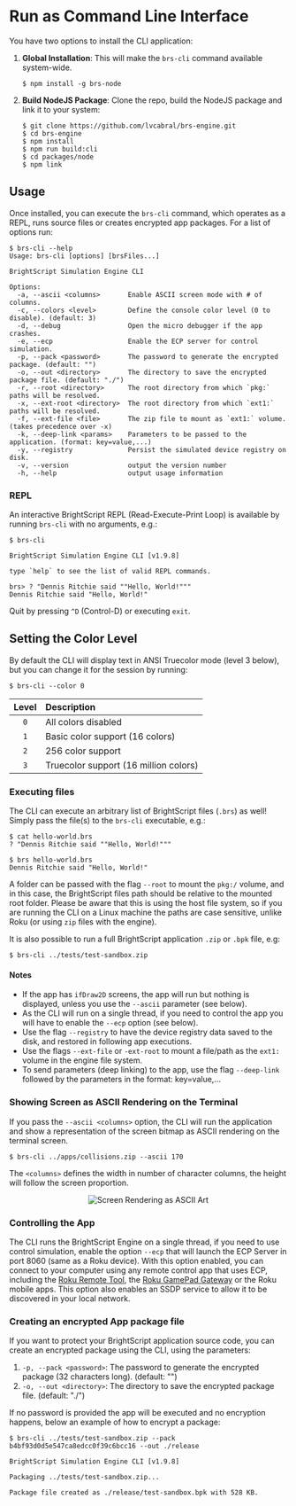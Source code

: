 # Run as Command Line Interface

You have two options to install the CLI application:

1. **Global Installation**: This will make the `brs-cli` command available system-wide.

   ```console
   $ npm install -g brs-node
   ```

2. **Build NodeJS Package**: Clone the repo, build the NodeJS package and link it to your system:

    ```console
    $ git clone https://github.com/lvcabral/brs-engine.git
    $ cd brs-engine
    $ npm install
    $ npm run build:cli
    $ cd packages/node
    $ npm link
    ```

## Usage

Once installed, you can execute the `brs-cli` command, which operates as a REPL, runs source files or creates encrypted app packages.
For a list of options run:

```console
$ brs-cli --help
Usage: brs-cli [options] [brsFiles...]

BrightScript Simulation Engine CLI

Options:
  -a, --ascii <columns>       Enable ASCII screen mode with # of columns.
  -c, --colors <level>        Define the console color level (0 to disable). (default: 3)
  -d, --debug                 Open the micro debugger if the app crashes.
  -e, --ecp                   Enable the ECP server for control simulation.
  -p, --pack <password>       The password to generate the encrypted package. (default: "")
  -o, --out <directory>       The directory to save the encrypted package file. (default: "./")
  -r, --root <directory>      The root directory from which `pkg:` paths will be resolved.
  -x, --ext-root <directory>  The root directory from which `ext1:` paths will be resolved.
  -f, --ext-file <file>       The zip file to mount as `ext1:` volume. (takes precedence over -x)
  -k, --deep-link <params>    Parameters to be passed to the application. (format: key=value,...)
  -y, --registry              Persist the simulated device registry on disk.
  -v, --version               output the version number
  -h, --help                  output usage information
```

### REPL

An interactive BrightScript REPL (Read-Execute-Print Loop) is available by running `brs-cli` with no arguments, e.g.:

```console
$ brs-cli

BrightScript Simulation Engine CLI [v1.9.8]

type `help` to see the list of valid REPL commands.

brs> ? "Dennis Ritchie said ""Hello, World!"""
Dennis Ritchie said "Hello, World!"
```

Quit by pressing `^D` (Control-D) or executing `exit`.

## Setting the Color Level

By default the CLI will display text in ANSI Truecolor mode (level 3 below), but you can change it for the session by running:

```console
$ brs-cli --color 0
```

| Level | Description |
| :---: | :--- |
| `0` | All colors disabled |
| `1` | Basic color support (16 colors) |
| `2` | 256 color support |
| `3` | Truecolor support (16 million colors) |

### Executing files

The CLI can execute an arbitrary list of BrightScript files (`.brs`) as well!  Simply pass the file(s) to the `brs-cli` executable, e.g.:

```console
$ cat hello-world.brs
? "Dennis Ritchie said ""Hello, World!"""

$ brs hello-world.brs
Dennis Ritchie said "Hello, World!"
```

A folder can be passed with the flag `--root` to mount the `pkg:/` volume, and in this case, the BrightScript files path should be relative to the mounted root folder. Please be aware that this is using the host file system, so if you are running the CLI on a Linux machine the paths are case sensitive, unlike Roku (or using `zip` files with the engine).

It is also possible to run a full BrightScript application `.zip` or `.bpk` file, e.g:

```console
$ brs-cli ../tests/test-sandbox.zip
```

#### Notes

* If the app has `ifDraw2D` screens, the app will run but nothing is displayed, unless you use the `--ascii` parameter (see below).
* As the CLI will run on a single thread, if you need to control the app you will have to enable the `--ecp` option (see below).
* Use the flag `--registry` to have the device registry data saved to the disk, and restored in following app executions.
* Use the flags `--ext-file` or `-ext-root` to mount a file/path as the `ext1:` volume in the engine file system.
* To send parameters (deep linking) to the app, use the flag `--deep-link` followed by the parameters in the format: key=value,...

### Showing Screen as ASCII Rendering on the Terminal

If you pass the `--ascii <columns>` option, the CLI will run the application and show a representation of the screen bitmap as ASCII rendering on the terminal screen.

```console
$ brs-cli ../apps/collisions.zip --ascii 170
```

The `<columns>` defines the width in number of character columns, the height will follow the screen proportion.

<p align="center"><img alt="Screen Rendering as ASCII Art" title="Screen Rendering as ASCII Art" src="images/screen-as-ascii-art.gif?raw=true"/></p>

### Controlling the App

The CLI runs the BrightScript Engine on a single thread, if you need to use control simulation, enable the option `--ecp` that will launch the ECP Server in port 8060 (same as a Roku device). With this option enabled, you can connect to your computer using any remote control app that uses ECP, including the [Roku Remote Tool](https://devtools.web.roku.com/#remote-tool), the [Roku GamePad Gateway](http://github.com/lvcabral/roku-gpg) or the Roku mobile apps. This option also enables an SSDP service to allow it to be discovered in your local network.

### Creating an encrypted App package file

If you want to protect your BrightScript application source code, you can create an encrypted package using the CLI, using the parameters:

1. `-p, --pack <password>`:  The password to generate the encrypted package (32 characters long). (default: "")
2. `-o, --out <directory>`:  The directory to save the encrypted package file. (default: "./")

If no password is provided the app will be executed and no encryption happens, below an example of how to encrypt a package:

```console
$ brs-cli ../tests/test-sandbox.zip --pack b4bf93d0d5e547ca8edcc0f39c6bcc16 --out ./release

BrightScript Simulation Engine CLI [v1.9.8]

Packaging ../tests/test-sandbox.zip...

Package file created as ./release/test-sandbox.bpk with 528 KB.

```
